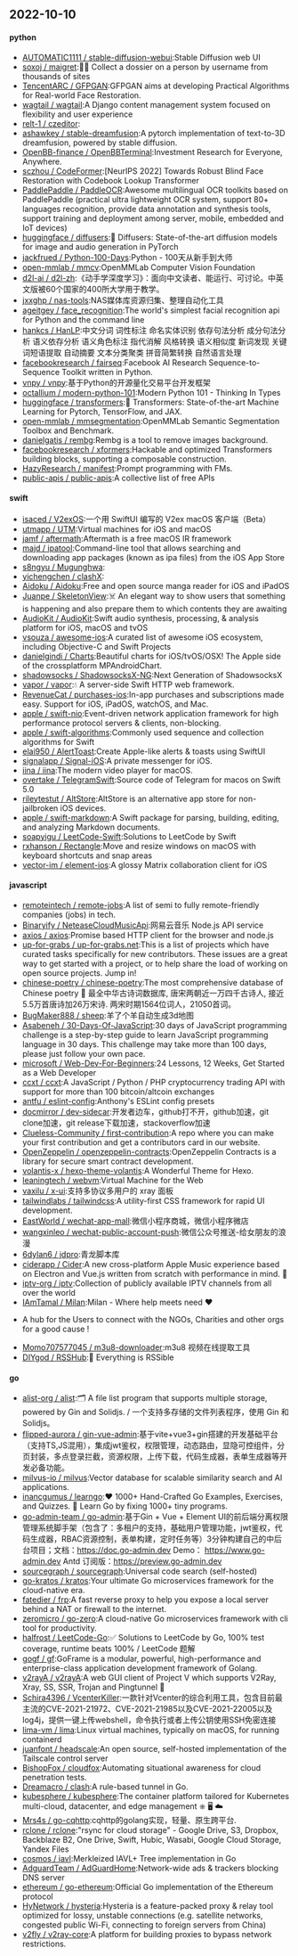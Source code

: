 ## 2022-10-10

#### python
* [AUTOMATIC1111 / stable-diffusion-webui](https://github.com/AUTOMATIC1111/stable-diffusion-webui):Stable Diffusion web UI
* [soxoj / maigret](https://github.com/soxoj/maigret):🕵️‍♂️
Collect a dossier on a person by username from thousands of sites
* [TencentARC / GFPGAN](https://github.com/TencentARC/GFPGAN):GFPGAN aims at developing Practical Algorithms for Real-world Face Restoration.
* [wagtail / wagtail](https://github.com/wagtail/wagtail):A Django content management system focused on flexibility and user experience
* [relt-1 / czeditor](https://github.com/relt-1/czeditor):
* [ashawkey / stable-dreamfusion](https://github.com/ashawkey/stable-dreamfusion):A pytorch implementation of text-to-3D dreamfusion, powered by stable diffusion.
* [OpenBB-finance / OpenBBTerminal](https://github.com/OpenBB-finance/OpenBBTerminal):Investment Research for Everyone, Anywhere.
* [sczhou / CodeFormer](https://github.com/sczhou/CodeFormer):[NeurIPS 2022] Towards Robust Blind Face Restoration with Codebook Lookup Transformer
* [PaddlePaddle / PaddleOCR](https://github.com/PaddlePaddle/PaddleOCR):Awesome multilingual OCR toolkits based on PaddlePaddle (practical ultra lightweight OCR system, support 80+ languages recognition, provide data annotation and synthesis tools, support training and deployment among server, mobile, embedded and IoT devices)
* [huggingface / diffusers](https://github.com/huggingface/diffusers):🤗
Diffusers: State-of-the-art diffusion models for image and audio generation in PyTorch
* [jackfrued / Python-100-Days](https://github.com/jackfrued/Python-100-Days):Python - 100天从新手到大师
* [open-mmlab / mmcv](https://github.com/open-mmlab/mmcv):OpenMMLab Computer Vision Foundation
* [d2l-ai / d2l-zh](https://github.com/d2l-ai/d2l-zh):《动手学深度学习》：面向中文读者、能运行、可讨论。中英文版被60个国家的400所大学用于教学。
* [jxxghp / nas-tools](https://github.com/jxxghp/nas-tools):NAS媒体库资源归集、整理自动化工具
* [ageitgey / face_recognition](https://github.com/ageitgey/face_recognition):The world's simplest facial recognition api for Python and the command line
* [hankcs / HanLP](https://github.com/hankcs/HanLP):中文分词 词性标注 命名实体识别 依存句法分析 成分句法分析 语义依存分析 语义角色标注 指代消解 风格转换 语义相似度 新词发现 关键词短语提取 自动摘要 文本分类聚类 拼音简繁转换 自然语言处理
* [facebookresearch / fairseq](https://github.com/facebookresearch/fairseq):Facebook AI Research Sequence-to-Sequence Toolkit written in Python.
* [vnpy / vnpy](https://github.com/vnpy/vnpy):基于Python的开源量化交易平台开发框架
* [octallium / modern-python-101](https://github.com/octallium/modern-python-101):Modern Python 101 - Thinking In Types
* [huggingface / transformers](https://github.com/huggingface/transformers):🤗
Transformers: State-of-the-art Machine Learning for Pytorch, TensorFlow, and JAX.
* [open-mmlab / mmsegmentation](https://github.com/open-mmlab/mmsegmentation):OpenMMLab Semantic Segmentation Toolbox and Benchmark.
* [danielgatis / rembg](https://github.com/danielgatis/rembg):Rembg is a tool to remove images background.
* [facebookresearch / xformers](https://github.com/facebookresearch/xformers):Hackable and optimized Transformers building blocks, supporting a composable construction.
* [HazyResearch / manifest](https://github.com/HazyResearch/manifest):Prompt programming with FMs.
* [public-apis / public-apis](https://github.com/public-apis/public-apis):A collective list of free APIs

#### swift
* [isaced / V2exOS](https://github.com/isaced/V2exOS):一个用 SwiftUI 编写的 V2ex macOS 客户端（Beta）
* [utmapp / UTM](https://github.com/utmapp/UTM):Virtual machines for iOS and macOS
* [jamf / aftermath](https://github.com/jamf/aftermath):Aftermath is a free macOS IR framework
* [majd / ipatool](https://github.com/majd/ipatool):Command-line tool that allows searching and downloading app packages (known as ipa files) from the iOS App Store
* [s8ngyu / Mugunghwa](https://github.com/s8ngyu/Mugunghwa):
* [yichengchen / clashX](https://github.com/yichengchen/clashX):
* [Aidoku / Aidoku](https://github.com/Aidoku/Aidoku):Free and open source manga reader for iOS and iPadOS
* [Juanpe / SkeletonView](https://github.com/Juanpe/SkeletonView):☠️
An elegant way to show users that something is happening and also prepare them to which contents they are awaiting
* [AudioKit / AudioKit](https://github.com/AudioKit/AudioKit):Swift audio synthesis, processing, & analysis platform for iOS, macOS and tvOS
* [vsouza / awesome-ios](https://github.com/vsouza/awesome-ios):A curated list of awesome iOS ecosystem, including Objective-C and Swift Projects
* [danielgindi / Charts](https://github.com/danielgindi/Charts):Beautiful charts for iOS/tvOS/OSX! The Apple side of the crossplatform MPAndroidChart.
* [shadowsocks / ShadowsocksX-NG](https://github.com/shadowsocks/ShadowsocksX-NG):Next Generation of ShadowsocksX
* [vapor / vapor](https://github.com/vapor/vapor):💧
A server-side Swift HTTP web framework.
* [RevenueCat / purchases-ios](https://github.com/RevenueCat/purchases-ios):In-app purchases and subscriptions made easy. Support for iOS, iPadOS, watchOS, and Mac.
* [apple / swift-nio](https://github.com/apple/swift-nio):Event-driven network application framework for high performance protocol servers & clients, non-blocking.
* [apple / swift-algorithms](https://github.com/apple/swift-algorithms):Commonly used sequence and collection algorithms for Swift
* [elai950 / AlertToast](https://github.com/elai950/AlertToast):Create Apple-like alerts & toasts using SwiftUI
* [signalapp / Signal-iOS](https://github.com/signalapp/Signal-iOS):A private messenger for iOS.
* [iina / iina](https://github.com/iina/iina):The modern video player for macOS.
* [overtake / TelegramSwift](https://github.com/overtake/TelegramSwift):Source code of Telegram for macos on Swift 5.0
* [rileytestut / AltStore](https://github.com/rileytestut/AltStore):AltStore is an alternative app store for non-jailbroken iOS devices.
* [apple / swift-markdown](https://github.com/apple/swift-markdown):A Swift package for parsing, building, editing, and analyzing Markdown documents.
* [soapyigu / LeetCode-Swift](https://github.com/soapyigu/LeetCode-Swift):Solutions to LeetCode by Swift
* [rxhanson / Rectangle](https://github.com/rxhanson/Rectangle):Move and resize windows on macOS with keyboard shortcuts and snap areas
* [vector-im / element-ios](https://github.com/vector-im/element-ios):A glossy Matrix collaboration client for iOS

#### javascript
* [remoteintech / remote-jobs](https://github.com/remoteintech/remote-jobs):A list of semi to fully remote-friendly companies (jobs) in tech.
* [Binaryify / NeteaseCloudMusicApi](https://github.com/Binaryify/NeteaseCloudMusicApi):网易云音乐 Node.js API service
* [axios / axios](https://github.com/axios/axios):Promise based HTTP client for the browser and node.js
* [up-for-grabs / up-for-grabs.net](https://github.com/up-for-grabs/up-for-grabs.net):This is a list of projects which have curated tasks specifically for new contributors. These issues are a great way to get started with a project, or to help share the load of working on open source projects. Jump in!
* [chinese-poetry / chinese-poetry](https://github.com/chinese-poetry/chinese-poetry):The most comprehensive database of Chinese poetry
🧶
最全中华古诗词数据库, 唐宋两朝近一万四千古诗人, 接近5.5万首唐诗加26万宋诗. 两宋时期1564位词人，21050首词。
* [BugMaker888 / sheep](https://github.com/BugMaker888/sheep):羊了个羊自动生成3d地图
* [Asabeneh / 30-Days-Of-JavaScript](https://github.com/Asabeneh/30-Days-Of-JavaScript):30 days of JavaScript programming challenge is a step-by-step guide to learn JavaScript programming language in 30 days. This challenge may take more than 100 days, please just follow your own pace.
* [microsoft / Web-Dev-For-Beginners](https://github.com/microsoft/Web-Dev-For-Beginners):24 Lessons, 12 Weeks, Get Started as a Web Developer
* [ccxt / ccxt](https://github.com/ccxt/ccxt):A JavaScript / Python / PHP cryptocurrency trading API with support for more than 100 bitcoin/altcoin exchanges
* [antfu / eslint-config](https://github.com/antfu/eslint-config):Anthony's ESLint config presets
* [docmirror / dev-sidecar](https://github.com/docmirror/dev-sidecar):开发者边车，github打不开，github加速，git clone加速，git release下载加速，stackoverflow加速
* [Clueless-Community / first-contribution](https://github.com/Clueless-Community/first-contribution):A repo where you can make your first contribution and get a contributors card in our website.
* [OpenZeppelin / openzeppelin-contracts](https://github.com/OpenZeppelin/openzeppelin-contracts):OpenZeppelin Contracts is a library for secure smart contract development.
* [volantis-x / hexo-theme-volantis](https://github.com/volantis-x/hexo-theme-volantis):A Wonderful Theme for Hexo.
* [leaningtech / webvm](https://github.com/leaningtech/webvm):Virtual Machine for the Web
* [vaxilu / x-ui](https://github.com/vaxilu/x-ui):支持多协议多用户的 xray 面板
* [tailwindlabs / tailwindcss](https://github.com/tailwindlabs/tailwindcss):A utility-first CSS framework for rapid UI development.
* [EastWorld / wechat-app-mall](https://github.com/EastWorld/wechat-app-mall):微信小程序商城，微信小程序微店
* [wangxinleo / wechat-public-account-push](https://github.com/wangxinleo/wechat-public-account-push):微信公众号推送-给女朋友的浪漫
* [6dylan6 / jdpro](https://github.com/6dylan6/jdpro):青龙脚本库
* [ciderapp / Cider](https://github.com/ciderapp/Cider):A new cross-platform Apple Music experience based on Electron and Vue.js written from scratch with performance in mind.
🚀
* [iptv-org / iptv](https://github.com/iptv-org/iptv):Collection of publicly available IPTV channels from all over the world
* [IAmTamal / Milan](https://github.com/IAmTamal/Milan):Milan - Where help meets need
❤
- A hub for the Users to connect with the NGOs, Charities and other orgs for a good cause !
* [Momo707577045 / m3u8-downloader](https://github.com/Momo707577045/m3u8-downloader):m3u8 视频在线提取工具
* [DIYgod / RSSHub](https://github.com/DIYgod/RSSHub):🍰
Everything is RSSible

#### go
* [alist-org / alist](https://github.com/alist-org/alist):🗂️
A file list program that supports multiple storage, powered by Gin and Solidjs. / 一个支持多存储的文件列表程序，使用 Gin 和 Solidjs。
* [flipped-aurora / gin-vue-admin](https://github.com/flipped-aurora/gin-vue-admin):基于vite+vue3+gin搭建的开发基础平台（支持TS,JS混用），集成jwt鉴权，权限管理，动态路由，显隐可控组件，分页封装，多点登录拦截，资源权限，上传下载，代码生成器，表单生成器等开发必备功能。
* [milvus-io / milvus](https://github.com/milvus-io/milvus):Vector database for scalable similarity search and AI applications.
* [inancgumus / learngo](https://github.com/inancgumus/learngo):❤️
1000+ Hand-Crafted Go Examples, Exercises, and Quizzes.
🚀
Learn Go by fixing 1000+ tiny programs.
* [go-admin-team / go-admin](https://github.com/go-admin-team/go-admin):基于Gin + Vue + Element UI的前后端分离权限管理系统脚手架（包含了：多租户的支持，基础用户管理功能，jwt鉴权，代码生成器，RBAC资源控制，表单构建，定时任务等）3分钟构建自己的中后台项目；文档：https://doc.go-admin.dev Demo： https://www.go-admin.dev Antd 订阅版：https://preview.go-admin.dev
* [sourcegraph / sourcegraph](https://github.com/sourcegraph/sourcegraph):Universal code search (self-hosted)
* [go-kratos / kratos](https://github.com/go-kratos/kratos):Your ultimate Go microservices framework for the cloud-native era.
* [fatedier / frp](https://github.com/fatedier/frp):A fast reverse proxy to help you expose a local server behind a NAT or firewall to the internet.
* [zeromicro / go-zero](https://github.com/zeromicro/go-zero):A cloud-native Go microservices framework with cli tool for productivity.
* [halfrost / LeetCode-Go](https://github.com/halfrost/LeetCode-Go):✅
Solutions to LeetCode by Go, 100% test coverage, runtime beats 100% / LeetCode 题解
* [gogf / gf](https://github.com/gogf/gf):GoFrame is a modular, powerful, high-performance and enterprise-class application development framework of Golang.
* [v2rayA / v2rayA](https://github.com/v2rayA/v2rayA):A web GUI client of Project V which supports V2Ray, Xray, SS, SSR, Trojan and Pingtunnel
🚀
* [Schira4396 / VcenterKiller](https://github.com/Schira4396/VcenterKiller):一款针对Vcenter的综合利用工具，包含目前最主流的CVE-2021-21972、CVE-2021-21985以及CVE-2021-22005以及log4j，提供一键上传webshell，命令执行或者上传公钥使用SSH免密连接
* [lima-vm / lima](https://github.com/lima-vm/lima):Linux virtual machines, typically on macOS, for running containerd
* [juanfont / headscale](https://github.com/juanfont/headscale):An open source, self-hosted implementation of the Tailscale control server
* [BishopFox / cloudfox](https://github.com/BishopFox/cloudfox):Automating situational awareness for cloud penetration tests.
* [Dreamacro / clash](https://github.com/Dreamacro/clash):A rule-based tunnel in Go.
* [kubesphere / kubesphere](https://github.com/kubesphere/kubesphere):The container platform tailored for Kubernetes multi-cloud, datacenter, and edge management ⎈
🖥
☁️
* [Mrs4s / go-cqhttp](https://github.com/Mrs4s/go-cqhttp):cqhttp的golang实现，轻量、原生跨平台.
* [rclone / rclone](https://github.com/rclone/rclone):"rsync for cloud storage" - Google Drive, S3, Dropbox, Backblaze B2, One Drive, Swift, Hubic, Wasabi, Google Cloud Storage, Yandex Files
* [cosmos / iavl](https://github.com/cosmos/iavl):Merkleized IAVL+ Tree implementation in Go
* [AdguardTeam / AdGuardHome](https://github.com/AdguardTeam/AdGuardHome):Network-wide ads & trackers blocking DNS server
* [ethereum / go-ethereum](https://github.com/ethereum/go-ethereum):Official Go implementation of the Ethereum protocol
* [HyNetwork / hysteria](https://github.com/HyNetwork/hysteria):Hysteria is a feature-packed proxy & relay tool optimized for lossy, unstable connections (e.g. satellite networks, congested public Wi-Fi, connecting to foreign servers from China)
* [v2fly / v2ray-core](https://github.com/v2fly/v2ray-core):A platform for building proxies to bypass network restrictions.
